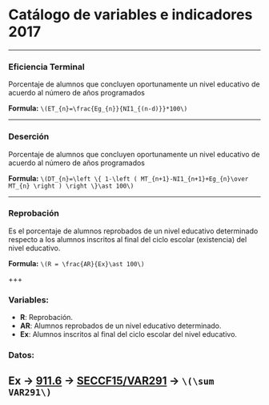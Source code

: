 # Catálogo de variables e indicadores 2017

---

### Eficiencia Terminal

Porcentaje de alumnos que concluyen oportunamente un nivel educativo de acuerdo al número de años programados

**Formula:** `\(ET_{n}=\frac{Eg_{n}}{NI1_{(n-d)}}*100\)`

---

### Deserción

Porcentaje de alumnos que concluyen oportunamente un nivel educativo de acuerdo al número de años programados

**Formula:** `\(DT_{n}=\left \{ 1-\left ( MT_{n+1}-NI1_{n+1}+Eg_{n}\over MT_{n} \right ) \right \}\ast 100\)`

---

### Reprobación
Es el porcentaje de alumnos reprobados de un nivel educativo determinado respecto a los alumnos  inscritos al final del ciclo escolar (existencia) del nivel educativo.

**Formula:** `\(R = \frac{AR}{Ex}\ast 100\)`

+++
### Variables:
* **R**: Reprobación.
* **AR**: Alumnos reprobados de un nivel educativo determinado.
* **Ex**: Alumnos inscritos al final del ciclo escolar del nivel educativo.
### Datos:
Ex -> [911.6](http://google.com) -> [SECCF15/VAR291](http://httpbin.org) -> `\(\sum VAR291\)`
---


